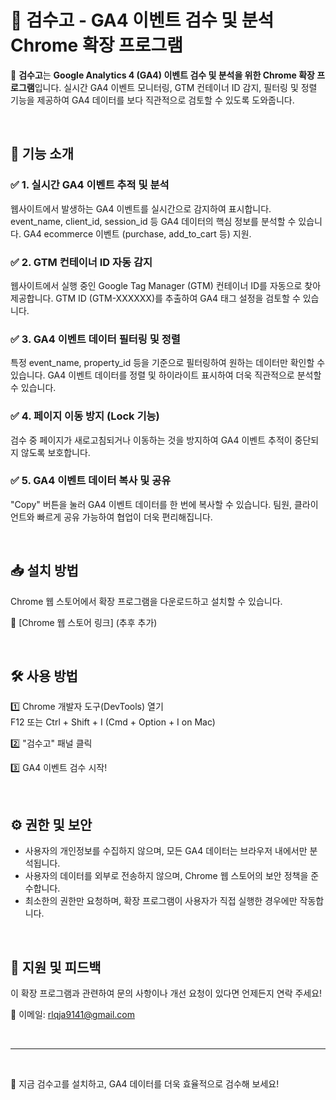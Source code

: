 # 📌 검수고 - GA4 이벤트 검수 및 분석 Chrome 확장 프로그램

🚀 **검수고**는 **Google Analytics 4 (GA4) 이벤트 검수 및 분석을 위한 Chrome 확장 프로그램**입니다.
실시간 GA4 이벤트 모니터링, GTM 컨테이너 ID 감지, 필터링 및 정렬 기능을 제공하여 GA4 데이터를 보다 직관적으로 검토할 수 있도록 도와줍니다.

<br>

## 🔹 기능 소개

### ✅ 1. 실시간 GA4 이벤트 추적 및 분석

웹사이트에서 발생하는 GA4 이벤트를 실시간으로 감지하여 표시합니다.
event_name, client_id, session_id 등 GA4 데이터의 핵심 정보를 분석할 수 있습니다.
GA4 ecommerce 이벤트 (purchase, add_to_cart 등) 지원.

### ✅ 2. GTM 컨테이너 ID 자동 감지

웹사이트에서 실행 중인 Google Tag Manager (GTM) 컨테이너 ID를 자동으로 찾아 제공합니다.
GTM ID (GTM-XXXXXX)를 추출하여 GA4 태그 설정을 검토할 수 있습니다.

### ✅ 3. GA4 이벤트 데이터 필터링 및 정렬

특정 event_name, property_id 등을 기준으로 필터링하여 원하는 데이터만 확인할 수 있습니다.
GA4 이벤트 데이터를 정렬 및 하이라이트 표시하여 더욱 직관적으로 분석할 수 있습니다.

### ✅ 4. 페이지 이동 방지 (Lock 기능)

검수 중 페이지가 새로고침되거나 이동하는 것을 방지하여 GA4 이벤트 추적이 중단되지 않도록 보호합니다.

### ✅ 5. GA4 이벤트 데이터 복사 및 공유

"Copy" 버튼을 눌러 GA4 이벤트 데이터를 한 번에 복사할 수 있습니다.
팀원, 클라이언트와 빠르게 공유 가능하여 협업이 더욱 편리해집니다.

<br>

## 📥 설치 방법

Chrome 웹 스토어에서 확장 프로그램을 다운로드하고 설치할 수 있습니다.

🔗 [Chrome 웹 스토어 링크] (추후 추가)

<br>

## 🛠 사용 방법

1️⃣ Chrome 개발자 도구(DevTools) 열기
<br>
F12 또는 Ctrl + Shift + I (Cmd + Option + I on Mac)

2️⃣ "검수고" 패널 클릭

3️⃣ GA4 이벤트 검수 시작!

<br>

## ⚙️ 권한 및 보안

- 사용자의 개인정보를 수집하지 않으며, 모든 GA4 데이터는 브라우저 내에서만 분석됩니다.
- 사용자의 데이터를 외부로 전송하지 않으며, Chrome 웹 스토어의 보안 정책을 준수합니다.
- 최소한의 권한만 요청하며, 확장 프로그램이 사용자가 직접 실행한 경우에만 작동합니다.

<br>

## 📌 지원 및 피드백

이 확장 프로그램과 관련하여 문의 사항이나 개선 요청이 있다면 언제든지 연락 주세요!

📩 이메일: rlqja9141@gmail.com

<br>

---

<br>

🚀 지금 검수고를 설치하고, GA4 데이터를 더욱 효율적으로 검수해 보세요!
